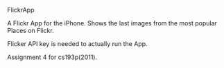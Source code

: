 FlickrApp

A Flickr App for the iPhone.
Shows the last images from the most popular Places on Flickr.

Flicker API key is needed to actually run the App.

Assignment 4 for cs193p(2011).